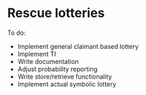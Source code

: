 # Rescue lotteries

To do:
 - Implement general claimant based lottery
 - Implement TI
 - Write documentation
 - Adjust probability reporting
 - Write store/retrieve functionality
 - Implement actual symbolic lottery